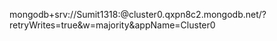 mongodb+srv://Sumit1318:<password>@cluster0.qxpn8c2.mongodb.net/?retryWrites=true&w=majority&appName=Cluster0

 <!-- reconsialation for changes like upload or reload -->
 <!-- virtal dom real dom ki copy genrate krta h or koi bhi change aata h toh change vertual m bhi krna pdega tbhi react mai change hoga
  -->
<!-- 
  we can export with two ways
  default  use only one time
  const import krke hota h -->

  